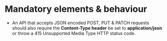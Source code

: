 # Mandatory elements & behaviour

* An API that accepts JSON encoded POST, PUT & PATCH requests should also require the **Content-Type header** be set to **application/json** or throw a 415 Unsupported Media Type HTTP status code.



